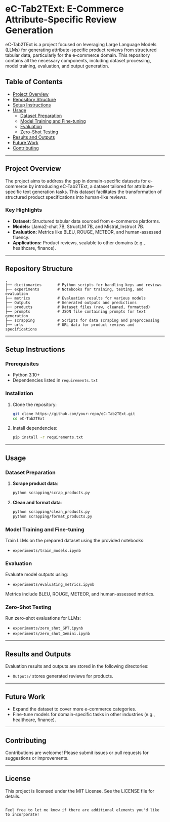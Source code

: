 # eC-Tab2TExt: E-Commerce Attribute-Specific Review Generation

eC-Tab2TExt is a project focused on leveraging Large Language Models (LLMs) for generating attribute-specific product reviews from structured tabular data, particularly for the e-commerce domain. This repository contains all the necessary components, including dataset processing, model training, evaluation, and output generation.

## Table of Contents

- [Project Overview](#project-overview)
- [Repository Structure](#repository-structure)
- [Setup Instructions](#setup-instructions)
- [Usage](#usage)
  - [Dataset Preparation](#dataset-preparation)
  - [Model Training and Fine-tuning](#model-training-and-fine-tuning)
  - [Evaluation](#evaluation)
  - [Zero-Shot Testing](#zero-shot-testing)
- [Results and Outputs](#results-and-outputs)
- [Future Work](#future-work)
- [Contributing](#contributing)

---

## Project Overview

The project aims to address the gap in domain-specific datasets for e-commerce by introducing eC-Tab2TExt, a dataset tailored for attribute-specific text generation tasks. This dataset facilitates the transformation of structured product specifications into human-like reviews.

### Key Highlights

- **Dataset:** Structured tabular data sourced from e-commerce platforms.
- **Models:** Llama2-chat 7B, StructLM 7B, and Mistral_Instruct 7B.
- **Evaluation:** Metrics like BLEU, ROUGE, METEOR, and human-assessed fluency.
- **Applications:** Product reviews, scalable to other domains (e.g., healthcare, finance).

---

## Repository Structure

```
.
├── dictionaries       # Python scripts for handling keys and reviews
├── experiments        # Notebooks for training, testing, and evaluation
├── metrics            # Evaluation results for various models
├── Outputs            # Generated outputs and predictions
├── products           # Dataset files (raw, cleaned, formatted)
├── prompts            # JSON file containing prompts for text generation
├── scrapping          # Scripts for data scraping and preprocessing
├── urls               # URL data for product reviews and specifications
```

---

## Setup Instructions

### Prerequisites

- Python 3.10+
- Dependencies listed in `requirements.txt`

### Installation

1. Clone the repository:
   ```bash
   git clone https://github.com/your-repo/eC-Tab2TExt.git
   cd eC-Tab2TExt
   ```
2. Install dependencies:
   ```bash
   pip install -r requirements.txt
   ```

---

## Usage

### Dataset Preparation

1. **Scrape product data**:
   ```bash
   python scrapping/scrap_products.py
   ```
2. **Clean and format data**:
   ```bash
   python scrapping/clean_products.py
   python scrapping/format_products.py
   ```

### Model Training and Fine-tuning

Train LLMs on the prepared dataset using the provided notebooks:
- `experiments/train_models.ipynb`

### Evaluation

Evaluate model outputs using:
- `experiments/evaluating_metrics.ipynb`

Metrics include BLEU, ROUGE, METEOR, and human-assessed metrics.

### Zero-Shot Testing

Run zero-shot evaluations for LLMs:
- `experiments/zero_shot_GPT.ipynb`
- `experiments/zero_shot_Gemini.ipynb`

---

## Results and Outputs

Evaluation results and outputs are stored in the following directories:
- `Outputs/` stores generated reviews for products.


---

## Future Work

- Expand the dataset to cover more e-commerce categories.
- Fine-tune models for domain-specific tasks in other industries (e.g., healthcare, finance).

---

## Contributing

Contributions are welcome! Please submit issues or pull requests for suggestions or improvements.

---

## License

This project is licensed under the MIT License. See the LICENSE file for details.
```

Feel free to let me know if there are additional elements you'd like to incorporate!